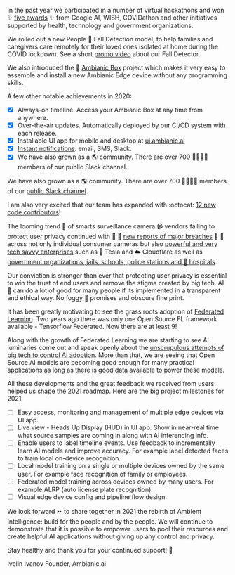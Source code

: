
In the past year we participated in a number of virtual hackathons and won ✨ [five awards](https://blog.ambianic.ai/2020/11/05/awards.html) ✨ from Google AI, WISH, COVIDathon and other initiatives supported by health, technology and government organizations.

We rolled out a new People 🍃 Fall Detection model, to help families and caregivers care remotely for their loved ones isolated at home during the COVID lockdown. See a short [promo video](https://youtu.be/aYQ701gc3Qo) about our Fall Detector.

We also introduced the 🔋 [Ambianic Box](https://docs.ambianic.ai/users/ambianicbox/) project which makes it very easy to assemble and install a new Ambianic Edge device without any programming skills.

A few other notable achievements in 2020:

  - [X] Always-on timeline. Access your Ambianic Box at any time from anywhere.
  - [X] Over-the-air updates. Automatically deployed by our CI/CD system with each release.
  - [X] Installable UI app for mobile and desktop at [ui.ambianic.ai](https://ui.ambianic.ai/)
  - [X] [Instant notifications](https://docs.ambianic.ai/users/configure/#notification-settings): email, SMS, Slack.
  - [X] We have also grown as a 🌎 community. There are over 700 👨‍👩‍👧‍👦 members of our public Slack channel.

We have also grown as a 🌎 community. There are over 700 👨‍👩‍👧‍👦 members of our [public Slack channel](https://ambianicai.slack.com/join/shared_invite/zt-eosk4tv5-~GR3Sm7ccGbv1R7IEpk7OQ#/).

I am also very excited that our team has expanded with :octocat: [12 new code contributors](https://github.com/orgs/ambianic/people)!

The looming trend 🌊 of smarts surveillance camera 📹 vendors failing to protect user privacy continued 
with 🚩 🚩 [new reports of major breaches](https://www.washingtonpost.com/technology/2021/03/10/verkada-hack-surveillance-risk/) 🚩 🚩 
across not only individual consumer cameras but also 
[powerful and very tech savvy enterprises](https://www.bloomberg.com/news/articles/2021-03-09/hackers-expose-tesla-jails-in-breach-of-150-000-security-cams) such as 🚗 Tesla and ☁️ Cloudflare 
as well as [government organizations, jails, schools, police stations and 🏥 hospitals](https://www.theverge.com/2021/3/9/22322122/verkada-hack-150000-security-cameras-tesla-factory-cloudflare-jails-hospitals).

Our conviction is stronger than ever that protecting user privacy is essential to win the trust of end users and remove the stigma created by big tech. AI 🧠 can do a lot of good for many people if its implemented in a transparent and ethical way. No foggy 🌁 promises and obscure fine print.

It has been greatly motivating to see the grass roots adoption of [Federated Learning](https://twitter.com/ambianicai/status/1373287452190912516?s=20). Two years ago there was only one Open Source FL framework available - Tensorflow Federated. Now there are at least 9!

Along with the growth of Federated Learning we are starting to see AI luminaries come out and speak openly about the [unscrupulous attempts of big tech to control AI adoption](https://twitter.com/ambianicai/status/1374868273494364163). 
More than that, we are seeing that Open Source AI models are becoming good enough for many practical applications [as long as there is good data available](https://twitter.com/ambianicai/status/1374851043037749253) to power these models.

All these developments and the great feedback we received from users helped us shape the 2021 roadmap. Here are the big project milestones for 2021:

- [ ] Easy access, monitoring and management of multiple edge devices via UI app.
- [ ] Live view - Heads Up Display (HUD) in UI app. Show in near-real time what source samples are coming in along with AI inferencing info.
- [ ] Enable users to label timeline events. Use feedback to incrementally learn AI models and improve accuracy. For example label detected faces to train local on-device recognition.
- [ ] Local model training on a single or multiple devices owned by the same user. For example face recognition of family or employees.
- [ ] Federated model training across devices owned by many users. For example ALRP (auto license plate recognition).
- [ ] Visual edge device config and pipeline flow design.

We look forward ⏩ to share together in 2021 the rebirth of Ambient Intelligence: build for the people and by the people. We will continue to demonstrate that it is possible to empower users to pool their resources and create helpful AI applications without giving up any control and privacy.

Stay healthy and thank you for your continued support! 🙏

Ivelin Ivanov
Founder, Ambianic.ai
